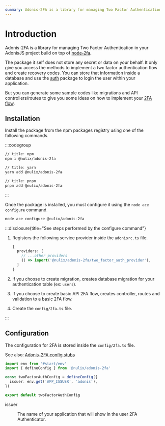 ```yaml
---
summary: Adonis-2FA is a library for managing Two Factor Authentication in your AdonisJS project.
---
```


# Introduction

Adonis-2FA is a library for managing Two Factor Authentication in your AdonisJS project build on top of [node-2fa](https://github.com/jeremyscalpello/node-2fa).

The package it self does not store any secret or data on your behalf. It only give you access the methods to implement a two factor authentication flow and create recovery codes. You can store that information inside a database and use the [auth](https://docs.adonisjs.com/guides/auth) package to login the user within your application.

But you can generate some sample codes like migrations and API controllers/routes to give you some ideas on how to implement your [2FA flow](https://saaswebsites.com/userflow-articles/two-factor-authentication-2fa-user-flow-examples-and-tips/).

## Installation

Install the package from the npm packages registry using one of the following commands.

:::codegroup

```sh
// title: npm
npm i @nulix/adonis-2fa
```

```sh
// title: yarn
yarn add @nulix/adonis-2fa
```

```sh
// title: pnpm
pnpm add @nulix/adonis-2fa
```

:::

Once the package is installed, you must configure it using the `node ace configure` command.

```sh
node ace configure @nulix/adonis-2fa
```

:::disclosure{title="See steps performed by the configure command"}

1. Registers the following service provider inside the `adonisrc.ts` file.

   ```ts
   {
     providers: [
       // ...other providers
       () => import('@nulix/adonis-2fa/two_factor_auth_provider'),
     ]
   }
   ```

2. If you choose to create migration, creates database migration for your authentication table (ex: `users`).

3. If you choose to create basic API 2FA flow, creates controller, routes and validation to a basic 2FA flow.

4. Create the `config/2fa.ts` file.

:::

## Configuration

The configuration for 2FA is stored inside the `config/2fa.ts` file.

See also: [Adonis-2FA config stubs](https://github.com/nulix-dev/adonis-2fa/blob/develop/stubs/config/2fa.stub)

```ts
import env from '#start/env'
import { defineConfig } from '@nulix/adonis-2fa'

const twoFactorAuthConfig = defineConfig({
  issuer: env.get('APP_ISSUER', 'adonis'),
})

export default twoFactorAuthConfig
```

<dl>

<dt>

issuer

</dt>

<dd>

The name of your application that will show in the user 2FA Authenticator.

</dd>

</dl>
